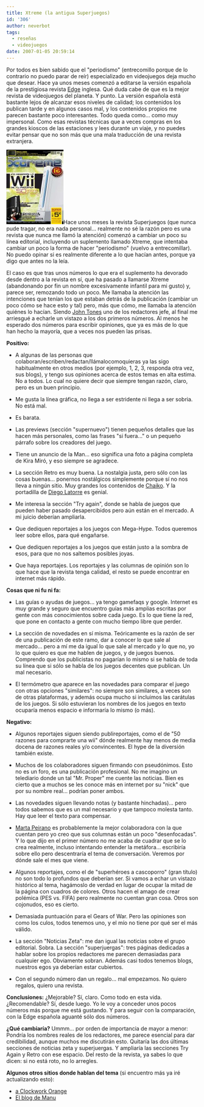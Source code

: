 ```yaml
---
title: Xtreme (la antigua Superjuegos)
id: '306'
author: neverbot
tags:
  - reseñas
  - videojuegos
date: 2007-01-05 20:59:14
---
```


Por todos es bien sabido que el "periodismo" (entrecomillo porque de lo contrario no puedo parar de reír) especializado en videojuegos deja mucho que desear. Hace ya unos meses comenzó a editarse la versión española de la prestigiosa revista [Edge](http://www.edge-online.co.uk/) inglesa. Qué duda cabe de que es la mejor revista de videojuegos del planeta. Y punto. La versión española está bastante lejos de alcanzar esos niveles de calidad; los contenidos los publican tarde y en algunos casos mal, y los contenidos propios me parecen bastante poco interesantes. Todo queda como... como muy impersonal. Como esas revistas técnicas que a veces compras en los grandes kioscos de las estaciones y lees durante un viaje, y no puedes evitar pensar que no son más que una mala traducción de una revista extranjera.

![Xtreme número 1](./xtreme-la-antigua-superjuegos/xtreme.jpg "Xtreme número 1")Hace unos meses la revista Superjuegos (que nunca pude tragar, no era nada personal... realmente no sé la razón pero es una revista que nunca me llamó la atención) comenzó a cambiar un poco su línea editorial, incluyendo un suplemento llamado Xtreme, que intentaba cambiar un poco la forma de hacer "periodismo" (vuelvo a entrecomillar). No puedo opinar si es realmente diferente a lo que hacían antes, porque ya digo que antes no la leía.

El caso es que tras unos números lo que era el suplemento ha devorado desde dentro a la revista en sí, que ha pasado a llamarse Xtreme (abandonando por fin un nombre excesivamente infantil para mi gusto) y, parece ser, remozando todo un poco. Me llamaba la atención las intenciones que tenían los que estaban detrás de la publicación (cambiar un poco cómo se hace esto y tal) pero, más que cómo, me llamaba la atención quiénes lo hacían. Siendo [John Tones](http://www.mondo-pixel.com/) uno de los redactores jefe, al final me arriesgué a echarle un vistazo a los dos primeros números. Al menos he esperado dos números para escribir opiniones, que ya es más de lo que han hecho la mayoría, que a veces nos pueden las prisas.

**Positivo:**

* A algunas de las personas que colaboran/escriben/redactan/llámalocomoquieras ya las sigo habitualmente en otros medios (por ejemplo, 1, 2, 3, responda otra vez, sus blogs), y tengo sus opiniones acerca de estos temas en alta estima. No a todos. Lo cual no quiere decir que siempre tengan razón, claro, pero es un buen principio.

* Me gusta la línea gráfica, no llega a ser estridente ni llega a ser sobria. No está mal.

* Es barata.

* Las previews (sección "supernuevo") tienen pequeños detalles que las hacen más personales, como las frases "si fuera..." o un pequeño párrafo sobre los creadores del juego.

* Tiene un anuncio de la Man... eso significa una foto a página completa de Kira Miró, y eso siempre se agradece.

* La sección Retro es muy buena. La nostalgia justa, pero sólo con las cosas buenas... ponernos nostálgicos simplemente porque sí no nos lleva a ningún sitio. Muy grandes los contenidos de [Chaiko](http://elchaiko.blogspot.com/). Y la portadilla de [Diego Latorre](http://www.diegolatorre.com/) es genial.

* Me interesa la sección "Try again", donde se habla de juegos que pueden haber pasado desapercibidos pero aún están en el mercado. A mi juicio deberían ampliarla.

* Que dediquen reportajes a los juegos con Mega-Hype. Todos queremos leer sobre ellos, para qué engañarse.

* Que dediquen reportajes a los juegos que están justo a la sombra de esos, para que no nos saltemos posibles joyas.

* Que haya reportajes. Los reportajes y las columnas de opinión son lo que hace que la revista tenga calidad, el resto se puede encontrar en internet más rápido.

**Cosas que ni fu ni fa:**

* Las guías o ayudas de juegos... ya tengo gamefaqs y google. Internet es muy grande y seguro que encuentro guías más amplias escritas por gente con más conocimientos sobre cada juego. Es lo que tiene la red, que pone en contacto a gente con mucho tiempo libre que perder.

* La sección de novedades en sí misma. Teóricamente es la razón de ser de una publicación de este ramo, dar a conocer lo que sale al mercado... pero a mí me da igual lo que sale al mercado y lo que no, yo lo que quiero es que me hablen de juegos, y de juegos buenos. Comprendo que los publicistas no pagarían lo mismo si se habla de toda su línea que si sólo se habla de los juegos decentes que publican. Un mal necesario.

* El termómetro que aparece en las novedades para comparar el juego con otras opciones "similares": no siempre son similares, a veces son de otras plataformas, y además ocupa mucho si incluimos las carátulas de los juegos. Si sólo estuvieran los nombres de los juegos en texto ocuparía menos espacio e informaría lo mismo (o más).

**Negativo:**

* Algunos reportajes siguen siendo publireportajes, como el de "50 razones para comprarte una wii" dónde realmente hay menos de media docena de razones reales y/o convincentes. El hype de la diversión también existe.

* Muchos de los colaboradores siguen firmando con pseudónimos. Esto no es un foro, es una publicación profesional. No me imagino un telediario donde un tal "Mr. Proper" me cuente las noticias. Bien es cierto que a muchos se les conoce más en internet por su "nick" que por su nombre real... podrían poner ambos.

* Las novedades siguen llevando notas (y bastante hinchadas)... pero todos sabemos que es un mal necesario y que tampoco molesta tanto. Hay que leer el texto para compensar.

* [Marta Peirano](http://www.lapetiteclaudine.com/) es probablemente la mejor colaboradora con la que cuentan pero yo creo que sus columnas están un poco "desenfocadas". Y lo que dijo en el primer número no me acaba de cuadrar que se lo crea realmente, incluso intentando entender la metáfora... escribiría sobre ello pero descentraría el tema de conversación. Veremos por dónde sale el mes que viene.

* Algunos reportajes, como el de "superhéroes a cascoporro" (gran título) no son todo lo profundos que deberían ser. Si vamos a echar un vistazo histórico al tema, hagámoslo de verdad en lugar de ocupar la mitad de la página con cuadros de colores. Otros hacen el amago de crear polémica (PES vs. FIFA) pero realmente no cuentan gran cosa. Otros son cojonudos, eso es cierto.

* Demasiada puntuación para el Gears of War. Pero las opiniones son como los culos, todos tenemos uno, y el mío no tiene por qué ser el más válido.

* La sección "Noticias Zeta": me dan igual las noticias sobre el grupo editorial. Sobra. La sección "superjuergas": tres páginas dedicadas a hablar sobre los propios redactores me parecen demasiadas para cualquier ego. Obviamente sobran. Además casi todos tenemos blogs, nuestros egos ya deberían estar cubiertos.

* Con el segundo número dan un regalo... mal empezamos. No quiero regalos, quiero una revista.

**Conclusiones:** ¿Mejorable? Sí, claro. Como todo en esta vida. ¿Recomendable? Sí, desde luego. Yo le voy a conceder unos pocos números más porque me está gustando. Y para seguir con la comparación, con la Edge española aguanté sólo dos números.

**¿Qué cambiaría?** Ummm... por orden de importancia de mayor a menor: Pondría los nombres reales de los redactores, me parece esencial para dar credibilidad, aunque muchos me discutirán esto. Quitaría las dos últimas secciones de noticias zeta y superjuergas. Y ampliaría las secciones Try Again y Retro con ese espacio. Del resto de la revista, ya sabes lo que dicen: si no está roto, no lo arregles.

**Algunos otros sitios donde hablan del tema** (si encuentro más ya iré actualizando esto):

* [a Clockwork Orange](http://www.cworange.net/index.php?entry=entry061224-104257)
* [El blog de Manu](http://manuelsagra.wordpress.com/2006/12/01/superjuegos-xtreme/)
